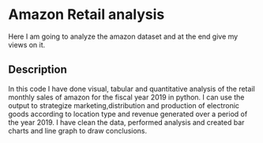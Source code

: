 # Amazon Retail analysis
Here I am going to analyze the amazon dataset and at the end give my views on it.

## Description
In this code I have done visual, tabular and quantitative analysis of the retail monthly sales of amazon for the fiscal year 2019 in python. I can use the output to strategize marketing,distribution and production of electronic goods according to location type and revenue generated over a period of the year 2019. I have clean the data, performed analysis and created bar charts and line graph to draw conclusions.
